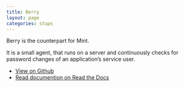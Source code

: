 ```yaml
---
title: Berry
layout: page
categories: stups
---
```


Berry is the counterpart for Mint.

It is a small agent, that runs on a server and continuously checks for password changes of an application’s service user.

* [View on Github](https://github.com/zalando-stups/berry)
* [Read documention on Read the Docs](https://docs.stups.io/en/latest/components/berry.html)
